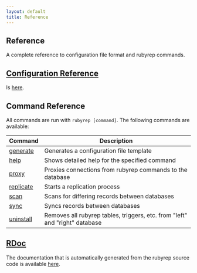 ```yaml
---
layout: default
title: Reference
---
```


Reference
---------

A complete reference to configuration file format and rubyrep commands.

[Configuration Reference](configuration.html)
---------------------------------------------

Is [here](configuration.html).

Command Reference
-----------------

All commands are run with `rubyrep [command]`.
The following commands are available:

| Command                             | Description                                                                 |
|-------------------------------------|-----------------------------------------------------------------------------|
| [generate](generate_command.html)   | Generates a configuration file template                                     |
| [help](help_command.html)           | Shows detailed help for the specified command                               |
| [proxy](proxy_command.html)         | Proxies connections from rubyrep commands to the database                   |
| [replicate](replicate_command.html) | Starts a replication process                                                |
| [scan](scan_command.html)           | Scans for differing records between databases                               |
| [sync](sync_command.html)           | Syncs records between databases                                             |
| [uninstall](uninstall_command.html) | Removes all rubyrep tables, triggers, etc. from "left" and "right" database |

[RDoc](http://rubyrep.rubyforge.org)
------------------------------------

The documentation that is automatically generated from the rubyrep source code is available [here](http://www.rubydoc.info/github/rubyrep/rubyrep/).
